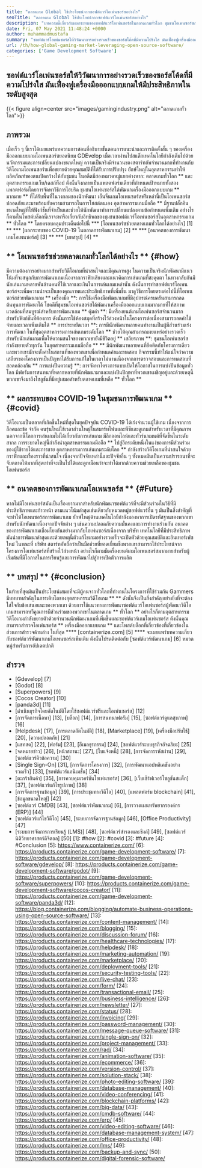 ```yaml
---
title: "ตลาดเกม Global ใช้ประโยชน์จากซอฟต์แวร์โอเพ่นซอร์สอย่างไร" 
seoTitle: "ตลาดเกม Global ใช้ประโยชน์จากซอฟต์แวร์โอเพ่นซอร์สอย่างไร" 
description: "บทความนี้เกี่ยวกับผลกระทบของซอฟต์แวร์โอเพ่นซอร์สในตลาดเกมทั่วโลก ชุมชนโอเพนซอร์ซกำลังจัดหาวิธีที่ดีกว่าในการพัฒนาเกม" 
date: Fri, 07 May 2021 11:48:24 +0000
author: muhammadmustafa
summary: "ซอฟต์แวร์โอเพ่นซอร์สให้วิวัฒนาการอย่างรวดเร็วของซอร์สโค้ดที่มีความโปร่งใส มันเฟื่องฟูเครื่องมือออกแบบเกมให้มีประสิทธิภาพในระดับสูงสุด" 
url: /th/how-global-gaming-market-leveraging-open-source-software/
categories: ['Game Development Software']
---
```


## ซอฟต์แวร์โอเพ่นซอร์สให้วิวัฒนาการอย่างรวดเร็วของซอร์สโค้ดที่มีความโปร่งใส มันเฟื่องฟูเครื่องมือออกแบบเกมให้มีประสิทธิภาพในระดับสูงสุด

{{< figure align=center src="images/gamingindustry.png" alt="ตลาดเกมทั่วโลก">}}


## ภาพรวม
เมื่อเร็ว ๆ นี้เราได้เผยแพร่บทความการสอนที่อธิบายขั้นตอนการแนะนำและการติดตั้งสั้น ๆ ของเครื่องมือออกแบบเกมโอเพนซอร์ซยอดนิยม GDEvelop เมื่อเวลาผ่านไปสแต็กเทคโนโลยีกำลังเต็มไปด้วยนวัตกรรมและการเปลี่ยนแปลงขนาดใหญ่ ความเป็นจริงมีจำนวนของสตาร์ทอัพจำนวนมากที่ทำงานกับวิดีโอเกมโอเพนซอร์ซเพื่อขยายด้วยคุณสมบัติที่ได้รับการปรับปรุง ยักษ์ใหญ่ในอุตสาหกรรมทำให้ผลิตภัณฑ์ของตนเปิดกว้างให้กับชุมชน ในอดีตมีสองหมวดหมู่แยกต่างหาก: ตลาดเกมทั่วโลก ** และอุตสาหกรรมเกมเว็บ/เดสก์ท็อป
ดังนั้นจึงกลายเป็นแพลตฟอร์มเดียวที่กำหนดเป้าหมายทั้งสองแพลตฟอร์มโดยการจัดหาวิธีการไฮบริด ชุมชนโอเพ่นซอร์สได้พัฒนาเครื่องมือออกแบบเกม ** มากมาย ** ที่ได้รับพื้นที่ในวงกลมของนักพัฒนา เอ็นจิ้นเกมโอเพนซอร์สฟรีเหล่านี้เป็นโอเพนซอร์สปลอดภัยและมาพร้อมกับความสามารถในการโฮสต์ตนเอง อุตสาหกรรมเกมมือถือ ** มีฐานปลั๊กอินขนาดใหญ่ที่ให้ฟังก์ชั่นที่จำเป็นและช่วยให้นักพัฒนาทำการเปลี่ยนแปลงตามข้อกำหนดเพิ่มเติม อย่างไรก็ตามในโพสต์บล็อกนี้เราจะหารือเกี่ยวกับอิทธิพลของชุมชนซอฟต์แวร์โอเพ่นซอร์สในอุตสาหกรรมเกม ** ทั่วโลก ** โดยครอบคลุมประเด็นต่อไปนี้
  *** [โอเพนซอร์ซช่วยตลาดเกมทั่วโลกได้อย่างไร] [1] **
  *** [ผลกระทบของ COVID-19 ในตลาดการพัฒนาเกม] [2] **
  *** [อนาคตของการพัฒนาเกมโอเพนซอร์ส] [3] **
  *** [บทสรุป] [4] **

## ** โอเพนซอร์ซช่วยตลาดเกมทั่วโลกได้อย่างไร ** {#how}
มีความต้องการอย่างมากสำหรับวิดีโอเกมที่น่าสนใจและมีคุณภาพสูง ในความเป็นจริงนักพัฒนามีแนวโน้มที่จะสนุกกับการพัฒนาเกมเนื่องจากกราฟิกเสียงและแนวคิดการเล่นเกมที่สะดุดตา ในทางกลับกันมีนักเล่นเกมหลายพันล้านคนที่ใช้เวลาและเงินในการเล่นเกมเหล่านั้น ดังนั้นการทำซอฟต์แวร์โอเพนซอร์สจะเพิ่มความน่าจะเป็นของคุณภาพและประสิทธิภาพที่เพิ่มขึ้น มาดูวิธีการโดยตรงต่อไปนี้ที่โอเพนซอร์สช่วยพัฒนาเกม
** เครื่องมือ **: การใช้เครื่องมือพัฒนาเกมที่มีอุปกรณ์ครบครันสามารถลดต้นทุนการพัฒนาได้ โชคดีที่ชุมชนโอเพ่นซอร์สได้พัฒนาเครื่องมือออกแบบเกมมากมายที่ให้สภาพแวดล้อมที่สมบูรณ์สำหรับการพัฒนาเกม
** คุ้มค่า **: มีเครื่องยนต์เกมโอเพ่นซอร์สจำนวนมากสำหรับฟังก์ชันที่ต้องการ ดังนั้นการใช้ห้องสมุดที่สร้างไว้ล่วงหน้าในโครงการต่อเนื่องสามารถลดค่าใช้จ่ายและเวลาเพิ่มเติมได้
** การประหยัดเวลา **: การมีนักพัฒนาหลายคนทำงานเป็นผู้มีส่วนร่วมเร่งการพัฒนา ในที่สุดอุตสาหกรรมการเล่นเกมระดับโลก ** ช่วยให้คุณสามารถเผยแพร่อย่างรวดเร็วสำหรับนักเล่นเกมเพื่อให้ความสนใจของพวกเขายังมีชีวิตอยู่
** เสถียรภาพ **: ชุมชนโอเพ่นซอร์สกำลังขยายตัวทุกวัน ในอุตสาหกรรมเกมมือถือ ** ** มีนักพัฒนาหลายคนที่ยึดติดกับโครงการเดียวและพวกเขามักจะตั้งค่าในสถานที่ของพวกเขาเพื่อกำหนดค่าและทดสอบ กิจกรรมนี้ทำให้แน่ใจว่าความเสถียรของโครงการเป็นปัญหาได้รับการแก้ไขในเวลาไม่นานเนื่องจากการตรวจสอบและการทดสอบที่สอดคล้องกัน
** การแบ่งปันความรู้ **: การจัดหาโครงการแบบเปิดให้โอกาสในการแบ่งปันข้อมูลทั่วโลก มีฟอรัมการสนทนาที่หลากหลายที่นักพัฒนามาและแบ่งปันปัญหาที่พวกเขาเผชิญอยู่และด้วยเหตุนี้พวกเขาจึงมาถึงโซลูชันที่มีอยู่เสมอสำหรับตลาดเกมที่เหลือ ** ทั่วโลก **

## ** ผลกระทบของ COVID-19 ในชุมชนการพัฒนาเกม ** {#covid}
วิดีโอเกมเป็นตลาดที่เกิดขึ้นใหม่ที่สุดในยุคปัจจุบัน COVID-19 ได้เร่งจำนวนผู้ใช้เกม เนื่องจากการล็อคและข้อ จำกัด คนรุ่นใหม่ใช้เวลาส่วนใหญ่ในสมาร์ทโฟนและพีซีและดูเกมสำหรับเวลาที่มีคุณภาพ นอกจากนี้โลกการเล่นเกมไม่ได้เกี่ยวกับการเล่นเกม มีลีกออนไลน์และทัวร์นาเมนต์ที่จัดขึ้นในระดับสากล
การระบาดใหญ่นี้กำลังนำอุตสาหกรรมเกมมือถือ ** ไปสู่อีกระดับหนึ่งในแง่ของการมีส่วนร่วมของผู้ใช้รายได้และการขาย อุตสาหกรรมการเล่นเกมระดับโลก ** กำลังสร้างวิดีโอเกมที่น่าสนใจด้วยกราฟิกและเรื่องราวที่น่าสนใจ เนื่องจากปัจจัยเหล่านี้และปัจจัยอื่น ๆ ทั้งหมดมันเป็นความปรารถนาที่จะจับตลาดให้มากที่สุดเท่าที่จะเป็นไปได้และดูเหมือนว่าจะทำได้มากด้วยความช่วยเหลือของชุมชนโอเพ่นซอร์ส

## ** อนาคตของการพัฒนาเกมโอเพนซอร์ส ** {#Future}
หากไม่มีโอเพ่นซอร์สมันเป็นเรื่องยากมากสำหรับนักพัฒนาซอฟต์แวร์ที่จะมีส่วนร่วมในวิธีที่มีประสิทธิภาพและก้าวหน้า ตามแนวโน้มล่าสุดเช่นเดียวกับหมวดหมู่ซอฟต์แวร์อื่น ๆ มันเป็นสิ่งสำคัญที่จะทำให้โอเพนซอร์สการพัฒนาเกม ยักษ์ใหญ่ด้านเทคโนโลยีกำลังมองหาการเปิดรหัสฐานของพวกเขาสำหรับนักพัฒนาเนื่องจากปัจจัยต่าง ๆ เช่นความปลอดภัยความมั่นคงและการทำงานร่วมกัน
อนาคตของการพัฒนาเกมเชื่อมโยงกันอย่างมากกับโอเพ่นซอร์สเนื่องจาก บริษัท เทคโนโลยีที่มีประสิทธิภาพ มันนำการพัฒนาล่าสุดและด้วยเหตุนี้ตัวแก้ไขเกมอย่างรวดเร็วจะเปิดตัวด้วยคุณสมบัติและอินเทอร์เฟซใหม่ ในขณะที่ บริษัท สตาร์ทอัพถือว่าเป็นมือช่วยที่ยอดเยี่ยมซึ่งพวกเขาสามารถใช้ประโยชน์จากโครงการโอเพ่นซอร์สที่สร้างไว้ล่วงหน้า อย่างไรก็ตามมีเครื่องยนต์เกมโอเพนซอร์สมากมายสำหรับผู้เริ่มต้นที่มีโอกาสในการเรียนรู้และการพัฒนาไปสู่การเปิดตัวการผลิต

## ** บทสรุป ** {#conclusion}
ในท้ายที่สุดมันเป็นประโยชน์เสมอที่จะมีผู้คนจากทั่วโลกที่ทำงานในโครงการที่ใช้ร่วมกัน Gammers มีบทบาทสำคัญในการเติบโตของอุตสาหกรรมวิดีโอเกม ** ** ดังนั้นจึงเป็นสิ่งสำคัญอย่างยิ่งที่จะต้องใส่ใจกับข้อเสนอแนะของพวกเขา ด้วยการใช้แนวทางการพัฒนาซอฟต์แวร์โอเพ่นซอร์สผู้พัฒนาวิดีโอเกมสามารถทวีคูณการมีส่วนร่วมของพวกเขาในตลาดเกม ** ทั่วโลก ** อย่างไรก็ตามอุตสาหกรรมวิดีโอเกมกำลังขยายตัวด้วยจำนวนนักพัฒนาเกมที่เพิ่มขึ้นและซอฟต์แวร์เกมโอเพ่นซอร์ส ดังนั้นคุณสามารถสำรวจโอเพ่นซอร์ส ** เครื่องมือออกแบบเกม ** และโพสต์บล็อกที่เกี่ยวข้องที่เกี่ยวข้องในส่วนการสำรวจด้านล่าง
ในที่สุด **** [containerize.com] [5] **** จะเผยแพร่บทความเกี่ยวกับซอฟต์แวร์พัฒนาเกมโอเพนซอร์สเพิ่มเติม ดังนั้นโปรดติดต่อกับ [ซอฟต์แวร์พัฒนาเกม] [6] หมวดหมู่สำหรับการอัปเดตปกติ

## สำรวจ
  * [Gdevelop] [7]
  * [Godot] [8]
  * [Superpowers] [9]
  * [Cocos Creator] [10]
  * [panda3d] [11]
  * [ดำเนินธุรกิจโดยอัตโนมัติโดยใช้ซอฟต์แวร์ฟรีและโอเพ่นซอร์ส] [12]
  * [การจัดการเนื้อหา] [13], [บล็อก] [14], [การสนทนาฟอรัม] [15], [ซอฟต์แวร์ดูแลสุขภาพ] [16]
  * [Helpdesk] [17], [การตลาดอัตโนมัติ] [18], [Marketplace] [19], [เครื่องมือปรับใช้] [20], [ความปลอดภัย] [21]
  * [แชทสด] [22], [ฟอร์ม] [23], [อีเมลธุรกรรม] [24], [ซอฟต์แวร์ระบบธุรกิจอัจฉริยะ] [25]
  * [จดหมายข่าว] [26], [หน้าสถานะ] [27], [ใบแจ้งหนี้] [28], [การจัดการรหัสผ่าน] [29], [ซอฟต์แวร์คิวข้อความ] [30]
  * [Single Sign-On] [31], [การจัดการโครงการ] [32], [การพัฒนาแอปพลิเคชันอย่างรวดเร็ว] [33], [ซอฟต์แวร์แอนิเมชั่น] [34]
  * [ตะกร้าสินค้า] [35], [การควบคุมเวอร์ชันโอเพ่นซอร์ส] [36], [เว็บเซิร์ฟเวอร์โซลูชันสแต็ก] [37], [ซอฟต์แวร์แก้ไขรูปภาพ] [38]
  * [การจัดการฐานข้อมูล] [39], [การประชุมทางวิดีโอ] [40], [แพลตฟอร์ม blockchain] [41], [ข้อมูลขนาดใหญ่] [42]
  * [ซอฟต์แวร์ CMDB] [43], [ซอฟต์แวร์พัฒนาเกม] [6], [การวางแผนทรัพยากรองค์กร (ERP)] [44]
  * [ซอฟต์แวร์แก้ไขวิดีโอ] [45], [ระบบการจัดการฐานข้อมูล] [46], [Office Productivity] [47]
  * [ระบบการจัดการการเรียนรู้ (LMS)] [48], [ซอฟต์แวร์สำรองและซิงค์] [49], [ซอฟต์แวร์นิติวิทยาศาสตร์ดิจิตอล] [50]
[1]: #how
[2]: #covid
[3]: #future
[4]: #Conclusion
[5]: https://www.containerize.com/
[6]: https://products.containerize.com/game-development-software/
[7]: https://products.containerize.com/game-development-software/gdevelop/
[8]: https://products.containerize.com/game-development-software/godot/
[9]: https://products.containerize.com/game-development-software/superpowers/
[10]: https://products.containerize.com/game-development-software/cocos-creator/
[11]: https://products.containerize.com/game-development-software/panda3d/
[12]: https://blog.containerize.com/blogging/automate-business-operations-using-open-source-software/
[13]: https://products.containerize.com/content-management/
[14]: https://products.containerize.com/blogging/
[15]: https://products.containerize.com/discussion-forum/
[16]: https://products.containerize.com/healthcare-technologies/
[17]: https://products.containerize.com/helpdesk/
[18]: https://products.containerize.com/marketing-automation/
[19]: https://products.containerize.com/marketplace/
[20]: https://products.containerize.com/deployment-tools/
[21]: https://products.containerize.com/security-testing-tools/
[22]: https://products.containerize.com/live-chat/
[23]: https://products.containerize.com/form/
[24]: https://products.containerize.com/transactional-email/
[25]: https://products.containerize.com/business-intelligence/
[26]: https://products.containerize.com/newsletter/
[27]: https://products.containerize.com/status/
[28]: https://products.containerize.com/invoicing/
[29]: https://products.containerize.com/password-management/
[30]: https://products.containerize.com/message-queue-software/
[31]: https://products.containerize.com/single-sign-on/
[32]: https://products.containerize.com/project-management/
[33]: https://products.containerize.com/rad/
[34]: https://products.containerize.com/animation-software/
[35]: https://products.containerize.com/ecommerce/
[36]: https://products.containerize.com/version-control/
[37]: https://products.containerize.com/solution-stack/
[38]: https://products.containerize.com/photo-editing-software/
[39]: https://products.containerize.com/database-management/
[40]: https://products.containerize.com/video-conferencing/
[41]: https://products.containerize.com/blockchain-platforms/
[42]: https://products.containerize.com/big-data/
[43]: https://products.containerize.com/cmdb-software/
[44]: https://products.containerize.com/erp/
[45]: https://products.containerize.com/video-editing-software/
[46]: https://products.containerize.com/database-management-system/
[47]: https://products.containerize.com/office-productivity/
[48]: https://products.containerize.com/lms/
[49]: https://products.containerize.com/backup-and-sync/
[50]: https://products.containerize.com/digital-forensic-software/

